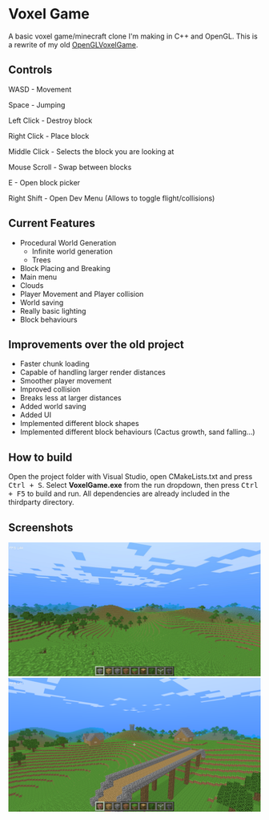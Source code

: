 # Voxel Game

A basic voxel game/minecraft clone I'm making in C++ and OpenGL.
This is a rewrite of my old [OpenGLVoxelGame](https://github.com/Werlog/OpenGLVoxelGame).

## Controls

WASD - Movement

Space - Jumping

Left Click - Destroy block

Right Click - Place block

Middle Click - Selects the block you are looking at

Mouse Scroll - Swap between blocks

E - Open block picker

Right Shift - Open Dev Menu (Allows to toggle flight/collisions)

## Current Features

- Procedural World Generation
	- Infinite world generation
	- Trees
- Block Placing and Breaking
- Main menu
- Clouds
- Player Movement and Player collision
- World saving
- Really basic lighting
- Block behaviours

## Improvements over the old project

- Faster chunk loading
- Capable of handling larger render distances
- Smoother player movement
- Improved collision
- Breaks less at larger distances
- Added world saving
- Added UI
- Implemented different block shapes
- Implemented different block behaviours (Cactus growth, sand falling...)

## How to build
Open the project folder with Visual Studio, open CMakeLists.txt and press <kbd>Ctrl + S</kbd>.
Select **VoxelGame.exe** from the run dropdown, then press <kbd>Ctrl + F5</kbd> to build and run.
All dependencies are already included in the thirdparty directory.

## Screenshots

![In-Game Screenshot](https://github.com/Werlog/VoxelGame/blob/26fe21f114588a4fab7d7a0ccacbd440b36a344c/screenshots/1.JPG)
![In-Game Screenshot](https://github.com/Werlog/VoxelGame/blob/26fe21f114588a4fab7d7a0ccacbd440b36a344c/screenshots/2.png)
